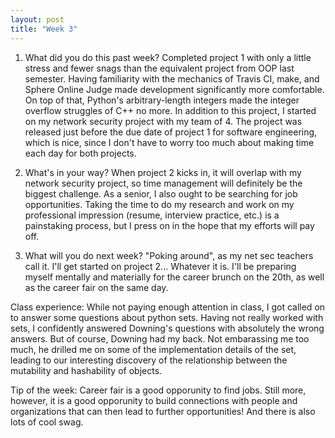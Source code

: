 ```yaml
---
layout: post
title: "Week 3"
---
```


1. What did you do this past week?
Completed project 1 with only a little stress and fewer snags than the equivalent project from OOP last semester. Having familiarity with the mechanics of Travis CI, make, and Sphere Online Judge made development significantly more comfortable. On top of that, Python's arbitrary-length integers made the integer overflow struggles of C++ no more. In addition to this project, I started on my network security project with my team of 4. The project was released just before the due date of project 1 for software engineering, which is nice, since I don't have to worry too much about making time each day for both projects.

2. What's in your way?
When project 2 kicks in, it will overlap with my network security project, so time management will definitely be the biggest challenge. As a senior, I also ought to be searching for job opportunities. Taking the time to do my research and work on my professional impression (resume, interview practice, etc.) is a painstaking process, but I press on in the hope that my efforts will pay off.

3. What will you do next week?
"Poking around", as my net sec teachers call it. I'll get started on project 2... Whatever it is. I'll be preparing myself mentally and materially for the career brunch on the 20th, as well as the career fair on the same day.

Class experience: 
While not paying enough attention in class, I got called on to answer some questions about python sets. Having not really worked with sets, I confidently answered Downing's questions with absolutely the wrong answers. But of course, Downing had my back. Not embarassing me too much, he drilled me on some of the implementation details of the set, leading to our interesting discovery of the relationship between the mutability and hashability of objects. 

Tip of the week: Career fair is a good opporunity to find jobs. Still more, however, it is a good opporunity to build connections with people and organizations that can then lead to further opportunities! And there is also lots of cool swag.